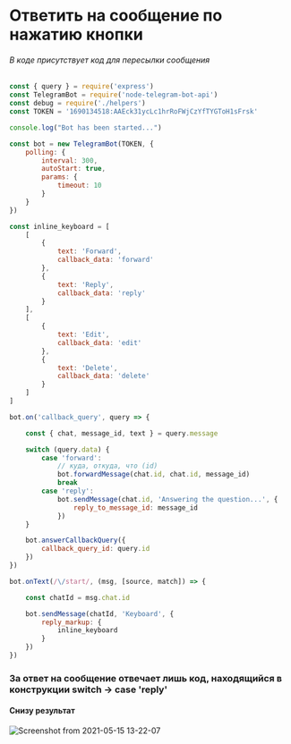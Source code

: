# Ответить на сообщение по нажатию кнопки
###### В коде присутствует код для пересылки сообщения

```javascript
const { query } = require('express')
const TelegramBot = require('node-telegram-bot-api')
const debug = require('./helpers')
const TOKEN = '1690134518:AAEck31ycLc1hrRoFWjCzYfTYGToH1sFrsk'

console.log("Bot has been started...")

const bot = new TelegramBot(TOKEN, {
    polling: {
        interval: 300,
        autoStart: true,
        params: {
            timeout: 10
        }
    }
})

const inline_keyboard = [
    [
        {
            text: 'Forward',
            callback_data: 'forward'
        },
        {
            text: 'Reply',
            callback_data: 'reply'
        }
    ],
    [
        {
            text: 'Edit',
            callback_data: 'edit'
        },
        {
            text: 'Delete',
            callback_data: 'delete'
        }
    ]
]

bot.on('callback_query', query => {

    const { chat, message_id, text } = query.message

    switch (query.data) {
        case 'forward':
            // куда, откуда, что (id)
            bot.forwardMessage(chat.id, chat.id, message_id)
            break
        case 'reply':
            bot.sendMessage(chat.id, 'Answering the question...', {
                reply_to_message_id: message_id
            })
    }

    bot.answerCallbackQuery({
        callback_query_id: query.id
    })
})

bot.onText(/\/start/, (msg, [source, match]) => {

    const chatId = msg.chat.id

    bot.sendMessage(chatId, 'Keyboard', {
        reply_markup: {
            inline_keyboard
        }
    })
})
```
### За ответ на сообщение отвечает лишь код, находящийся в конструкции switch -> case 'reply'

#### Снизу результат

![Screenshot from 2021-05-15 13-22-07](https://user-images.githubusercontent.com/79378855/118358988-ed38c600-b589-11eb-95f2-c8bb29f44f9a.png)
